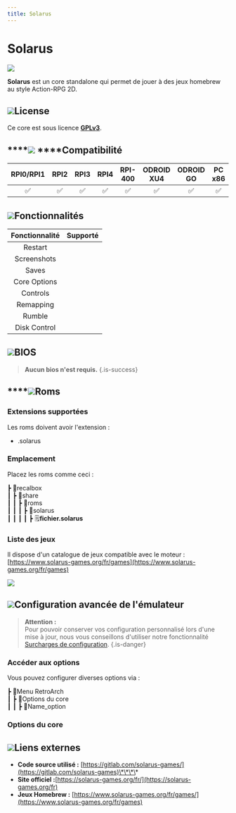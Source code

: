 ```yaml
---
title: Solarus
---
```


# Solarus

![](/migration-images/emulateurs/consoles-fantasy/solarus/index%20%281%29.svg)

**Solarus** est un core standalone qui permet de jouer à des jeux homebrew au style Action-RPG 2D.

## ![](/migration-images/emulateurs/consoles-fantasy/solarus/gerald-g-parchment-background-or-border-5.svg)License

Ce core est sous licence [**GPLv3**](https://www.solarus-games.org/fr/about/legal).

## \*\*\*\*![](/migration-images/emulateurs/consoles-fantasy/solarus/compatibility.png) ****Compatibilité

| RPI0/RPI1 | RPI2 | RPI3 | RPI4 | RPI-400 | ODROID XU4 | ODROID GO | PC x86 | PC X86\_64 |
| :---: | :---: | :---: | :---: | :---: | :---: | :---: | :---: | :---: |
| ✅ | ✅ | ✅ | ✅ | ✅ | ✅ | ✅ | ✅ | ✅ |

## ![](/migration-images/emulateurs/consoles-fantasy/solarus/cogwheel-145804_640.png)Fonctionnalités

| Fonctionnalité | Supporté |
| :---: | :---: |
| Restart |  |
| Screenshots |  |
| Saves |  |
| Core Options |  |
| Controls |  |
| Remapping |  |
| Rumble |  |
| Disk Control |  |

## ![](/migration-images/emulateurs/consoles-fantasy/solarus/tqfp32.svg)BIOS


>**Aucun bios n'est requis.**
{.is-success}

## \*\*\*\*![](/migration-images/emulateurs/consoles-fantasy/solarus/rom-30098_640.png)**Roms**

### **Extensions supportées**

Les roms doivent avoir l'extension :

* .solarus

### **Emplacement**

Placez les roms comme ceci : 

┣ 📁recalbox  
┃ ┣ 📁share  
┃ ┃ ┣ 📁roms  
┃ ┃ ┃ ┣ 📁solarus  
┃ ┃ ┃ ┃ ┣ 🗒**fichier.solarus**  

### **Liste des jeux**

Il dispose d'un catalogue de jeux compatible avec le moteur :  
[https://www.solarus-games.org/fr/games](https://www.solarus-games.org/fr/games)

![](/migration-images/emulateurs/consoles-fantasy/solarus/image%20%2846%29.png)

## ![](/migration-images/emulateurs/consoles-fantasy/solarus/hammer-28636_640.png)Configuration avancée de l'émulateur


>**Attention :**  
>Pour pouvoir conserver vos configuration personnalisé lors d'une mise à jour, nous vous conseillons d'utiliser notre fonctionnalité [Surcharges de configuration](/fr/usage-avance/surcharge-de-configuration).
{.is-danger}

### Accéder aux options

Vous pouvez configurer diverses options via :

┣ 📁Menu RetroArch  
┃ ┣ 📁Options du core  
┃ ┃ ┣ 🧩Name\_option  

### Options du core

## ![](/migration-images/emulateurs/consoles-fantasy/solarus/kisspng-web-development-world-wide-web-computer-icons-webs-world-wide-web-icon-png-5ab05c24477216.4540070115215073642927.png)**Liens externes**

* **Code source utilisé :** [https://gitlab.com/solarus-games/](https://gitlab.com/solarus-games)\*\*\*\*
* **Site officiel :**[https://solarus-games.org/fr/](https://solarus-games.org/fr)
* **Jeux Homebrew :** [https://www.solarus-games.org/fr/games/](https://www.solarus-games.org/fr/games)

